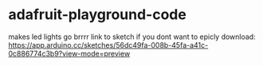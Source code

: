 # adafruit-playground-code
makes led lights go brrrr
link to sketch if you dont want to epicly download: https://app.arduino.cc/sketches/56dc49fa-008b-45fa-a41c-0c886774c3b9?view-mode=preview
